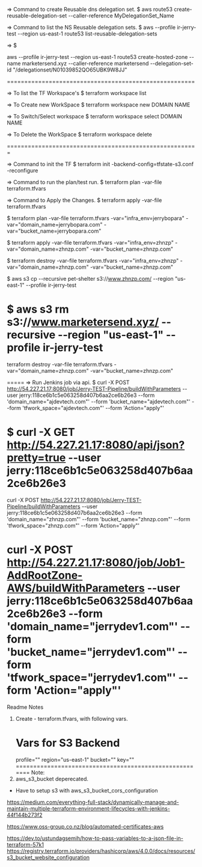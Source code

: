 => Command to create Reusable dns delegation set.
$ aws route53 create-reusable-delegation-set  --caller-reference MyDelegationSet_Name

=> Command to list the NS Reusable delegation sets. 
$ aws --profile ir-jerry-test --region us-east-1 route53 list-reusable-delegation-sets



=> 
$ 

aws --profile ir-jerry-test --region us-east-1 route53 create-hosted-zone 
--name marketersend.xyz --caller-reference marketersend --delegation-set-id "/delegationset/N01039852QO65UBK9W8JJ"

======================================================

=> To list the TF Workspace's 
$ terraform workspace list

=> To Create new WorkSpace
$ terraform workspace new DOMAIN NAME

=> To Switch/Select workspace
$ terraform workspace select DOMAIN NAME

=> To Delete the WorkSpace
$ terraform workspace delete

=======================================================

=> Command to init the TF
$ terraform init -backend-config=tfstate-s3.conf -reconfigure

=> Command to run the plan/test run.
$ terraform plan -var-file terraform.tfvars

=> Command to Apply the Changes.
$ terraform apply -var-file terraform.tfvars 

$ terraform plan -var-file terraform.tfvars -var="infra_env=jerrybopara" -var="domain_name=jerrybopara.com" -var="bucket_name=jerrybopara.com"

$ terraform apply -var-file terraform.tfvars -var="infra_env=zhnzp" -var="domain_name=zhnzp.com" -var="bucket_name=zhnzp.com"

$ terraform destroy -var-file terraform.tfvars -var="infra_env=zhnzp" -var="domain_name=zhnzp.com" -var="bucket_name=zhnzp.com"

$ aws s3 cp --recursive pet-shelter s3://www.zhnzp.com/ --region "us-east-1" --profile ir-jerry-test

$ aws s3 rm s3://www.marketersend.xyz/ --recursive --region "us-east-1" --profile ir-jerry-test
======================================================
terraform destroy -var-file terraform.tfvars -var="domain_name=zhnzp.com" -var="bucket_name=zhnzp.com"

=====
=> Run Jenkins job via api.
$ curl -X POST http://54.227.21.17:8080/job/Jerry-TEST-Pipeline/buildWithParameters --user jerry:118ce6b1c5e063258d407b6aa2ce6b26e3 --form 'domain_name="ajdevtech.com"' --form 'bucket_name="ajdevtech.com"' --form 'tfwork_space="ajdevtech.com"' --form 'Action="apply"'


$ curl -X GET http://54.227.21.17:8080/api/json?pretty=true --user jerry:118ce6b1c5e063258d407b6aa2ce6b26e3
=====
curl -X POST http://54.227.21.17:8080/job/Jerry-TEST-Pipeline/buildWithParameters --user jerry:118ce6b1c5e063258d407b6aa2ce6b26e3 --form 'domain_name="zhnzp.com"' --form 'bucket_name="zhnzp.com"' --form 'tfwork_space="zhnzp.com"' --form 'Action="apply"'

curl -X POST http://54.227.21.17:8080/job/Job1-AddRootZone-AWS/buildWithParameters --user jerry:118ce6b1c5e063258d407b6aa2ce6b26e3 --form 'domain_name="jerrydev1.com"' --form 'bucket_name="jerrydev1.com"' --form 'tfwork_space="jerrydev1.com"' --form 'Action="apply"'
=======================================================
Readme Notes 
1) Create - terraform.tfvars, with following vars.
    # Vars for S3 Backend 
    profile=""
    region="us-east-1"
    bucket=""
    key=""
=======================================================
Note:
1) aws_s3_bucket deperecated.
  - Have to setup s3 with aws_s3_bucket_cors_configuration

https://medium.com/everything-full-stack/dynamically-manage-and-maintain-multiple-terraform-environment-lifecycles-with-jenkins-44f144b273f2  

https://www.oss-group.co.nz/blog/automated-certificates-aws



https://dev.to/ustundagsemih/how-to-pass-variables-to-a-json-file-in-terraform-57k1
https://registry.terraform.io/providers/hashicorp/aws/4.0.0/docs/resources/s3_bucket_website_configuration
